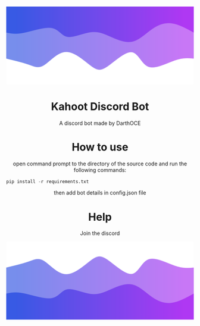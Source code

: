 ![Header](./header.png)
<h1 align="center">Kahoot Discord Bot</h1>
<p align="center">A discord bot made by DarthOCE</p>

<h1 align="center">How to use</h1>
<p align="center">open command prompt to the directory of the source code and run the following commands:</p>



```py
pip install -r requirements.txt
```

<p align="center"> then add bot details in config.json file</p>

<h1 align="center"> Help </h1>
<p align="center"> Join the discord </p>

![Footer](./footer.png)
